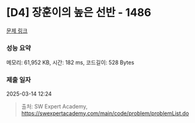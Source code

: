 # [D4] 장훈이의 높은 선반 - 1486 

[문제 링크](https://swexpertacademy.com/main/code/problem/problemDetail.do?contestProbId=AV2b7Yf6ABcBBASw) 

### 성능 요약

메모리: 61,952 KB, 시간: 182 ms, 코드길이: 528 Bytes

### 제출 일자

2025-03-14 12:24



> 출처: SW Expert Academy, https://swexpertacademy.com/main/code/problem/problemList.do